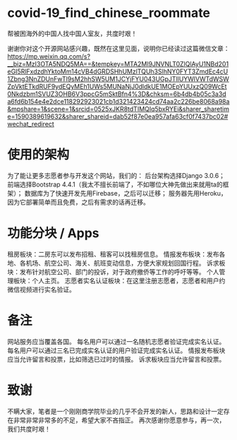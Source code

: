 # covid-19_find_chinese_roommate
帮被困海外的中国人找中国人室友，共度时艰！

谢谢你对这个开源网站感兴趣，既然在这里见面，说明你已经读过这篇微信文章：
https://mp.weixin.qq.com/s?__biz=MzI3OTA5NDQ5MA==&tempkey=MTA2Ml9JNVNLT0ZlQlAyU1NBd201eGI5RlFxdzdhYktoMm14cVB4dGRDSHhUMzlTQUh3SlhNY0FYT3ZmdEc4cU1Zbng3NnZDUnFwTl9sM2hhSW5UM1JCYjFYU043UGpJTllUYWlVWTdWSWZpVktETkdRUF9ydEQyMEh1UWs5MUNaNjJ0dldkUE1MOEpYUUxzQ09WcEt0Nkdzbm1SVUZ3OHB6V3ppcG5mSktBfn4%3D&chksm=6b4db4b05c3a3da6fd6b154e4e2dce118292923021cb1d321423424cd74aa2c226be8068a98a&mpshare=1&scene=1&srcid=0525xJKR8tdTIMQIq5bxRYEi&sharer_sharetime=1590389619632&sharer_shareid=dab52f87e0ea957afa63cf0f7437bc02#wechat_redirect


# 使用的架构
为了能让更多志愿者参与开发这个网站，我们的：
后台架构选择Django 3.0.6；
前端选择Bootstrap 4.4.1（我太不擅长前端了，不如哪位大神先做出来就用ta的框架）；
数据库为了快速开发先用Firebase，之后可以迁移；
服务器先用Heroku，因为它部署简单而且免费，之后有需求的话再迁移。


# 功能分块 / Apps
租房板块：二房东可以发布招租、租客可以找租房信息。
情报发布板块：发布各地、各机场、航空公司、海关、航班变动信息，方便大家规划回国行程。
诉求板块：发布针对航空公司、部门的投诉，对于政府撤侨等工作的呼吁等等。
个人管理板块：个人主页。
志愿者实名认证板块：在这里注册志愿者，志愿者和用户约微信视频进行实名验证。


# 备注
网站服务应当覆盖各国。
每名用户可以通过一名随机志愿者验证完成实名认证。
每名用户可以通过三名已完成实名认证的用户验证完成实名认证。
情报发布板块应当允许留言和投票，比如筛选已过时的情报。
诉求板块应当允许留言和投票。


# 致谢
不瞒大家，笔者是一个刚刚商学院毕业的几乎不会开发的新人，思路和设计一定存在非常非常非常多的不足，希望大家不吝指正。
再次感谢你愿意参与，再一次，我们共度时艰！
